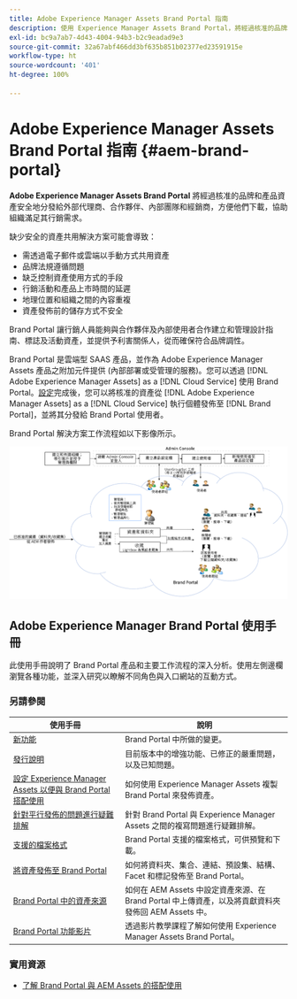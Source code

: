 ```yaml
---
title: Adobe Experience Manager Assets Brand Portal 指南
description: 使用 Experience Manager Assets Brand Portal，將經過核准的品牌和產品資產安全地分發給外部代理商、合作夥伴、內部團隊和經銷商，方便他們下載，以滿足行銷需求。
exl-id: bc9a7ab7-4d43-4004-94b3-b2c9eadad9e3
source-git-commit: 32a67abf466dd3bf635b851b02377ed23591915e
workflow-type: ht
source-wordcount: '401'
ht-degree: 100%

---
```


# Adobe Experience Manager Assets Brand Portal 指南 {#aem-brand-portal}

**Adobe Experience Manager Assets Brand Portal** 將經過核准的品牌和產品資產安全地分發給外部代理商、合作夥伴、內部團隊和經銷商，方便他們下載，協助組織滿足其行銷需求。

缺少安全的資產共用解決方案可能會導致：

* 需透過電子郵件或雲端以手動方式共用資產
* 品牌法規遵循問題
* 缺乏控制資產使用方式的手段
* 行銷活動和產品上市時間的延遲
* 地理位置和組織之間的內容重複
* 資產發佈前的儲存方式不安全

Brand Portal 讓行銷人員能夠與合作夥伴及內部使用者合作建立和管理設計指南、標誌及活動資產，並提供予利害關係人，從而確保符合品牌調性。

Brand Portal 是雲端型 SAAS 產品，並作為 Adobe Experience Manager Assets 產品之附加元件提供 (內部部署或受管理的服務)。您可以透過 [!DNL Adobe Experience Manager Assets] as a [!DNL Cloud Service] 使用 Brand Portal。[設定](https://experienceleague.adobe.com/zh-hant/docs/experience-manager-cloud-service/content/assets/brand-portal/configure-aem-assets-with-brand-portal)完成後，您可以將核准的資產從 [!DNL Adobe Experience Manager Assets] as a [!DNL Cloud Service] 執行個體發佈至 [!DNL Brand Portal]，並將其分發給 Brand Portal 使用者。

Brand Portal 解決方案工作流程如以下影像所示。

![Brand Portal 工作流程](assets/BPWorkflow1.png)

## Adobe Experience Manager Brand Portal 使用手冊

此使用手冊說明了 Brand Portal 產品和主要工作流程的深入分析。使用左側邊欄瀏覽各種功能，並深入研究以瞭解不同角色與入口網站的互動方式。

### 另請參閱

| 使用手冊 | 說明 |
|--- |---|
| [新功能](whats-new.md) | Brand Portal 中所做的變更。 |
| [發行說明](brand-portal-release-notes.md) | 目前版本中的增強功能、已修正的嚴重問題，以及已知問題。 |
| [設定 Experience Manager Assets 以便與 Brand Portal 搭配使用](../using/configure-aem-assets-with-brand-portal.md) | 如何使用 Experience Manager Assets 複製 Brand Portal 來發佈資產。 |
| [針對平行發佈的問題進行疑難排解](troubleshoot-parallel-publishing.md) | 針對 Brand Portal 與 Experience Manager Assets 之間的複寫問題進行疑難排解。 |
| [支援的檔案格式](brand-portal-supported-formats.md) | Brand Portal 支援的檔案格式，可供預覽和下載。 |
| [將資產發佈至 Brand Portal](brand-portal-sharing-folders.md) | 如何將資料夾、集合、連結、預設集、結構、Facet 和標記發佈至 Brand Portal。 |
| [Brand Portal 中的資產來源](brand-portal-asset-sourcing.md) | 如何在 AEM Assets 中設定資產來源、在 Brand Portal 中上傳資產，以及將貢獻資料夾發佈回 AEM Assets 中。 |
| [Brand Portal 功能影片](https://experienceleague.adobe.com/zh-hant?lang=zh-hant&amp;tag=Brand+Portal#recommended/solutions/experience-manager) | 透過影片教學課程了解如何使用 Experience Manager Assets Brand Portal。 |

### 實用資源

* [了解 Brand Portal 與 AEM Assets 的搭配使用](https://experienceleague.adobe.com/zh-hant/docs/experience-manager-brand-portal/using/home)
